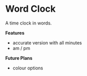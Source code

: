 Word Clock
=================

A time clock in words.

**Features**

- accurate version with all minutes
- am / pm

**Future Plans**

- colour options


